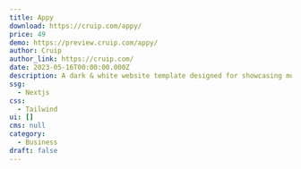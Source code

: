 ```yaml
---
title: Appy
download: https://cruip.com/appy/
price: 49
demo: https://preview.cruip.com/appy/
author: Cruip
author_link: https://cruip.com/
date: 2023-05-16T00:00:00.000Z
description: A dark & white website template designed for showcasing mobile apps.
ssg:
  - Nextjs
css:
  - Tailwind
ui: []
cms: null
category:
  - Business
draft: false
---
```

